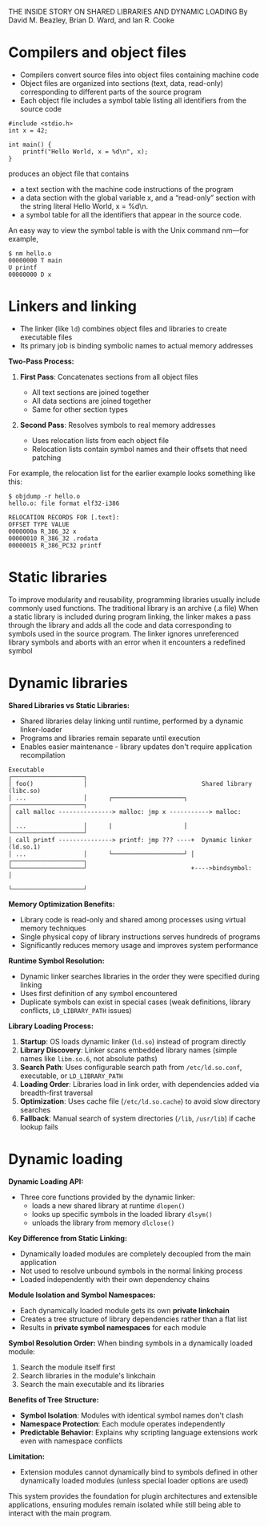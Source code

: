 THE INSIDE STORY ON SHARED LIBRARIES AND DYNAMIC LOADING By David M. Beazley, Brian D. Ward, and Ian R. Cooke

# Compilers and object files

- Compilers convert source files into object files containing machine code
- Object files are organized into sections (text, data, read-only) corresponding to different parts of the source program
- Each object file includes a symbol table listing all identifiers from the source code

```
#include <stdio.h>
int x = 42;

int main() {
    printf("Hello World, x = %d\n", x);
}
```

produces an object file that contains
- a text section with the machine code instructions of the program
- a data section with the global variable x, and a “read-only” section with the string literal Hello World, x = %d\n.
- a symbol table for all the identifiers that appear in the source code.

An easy way to view the symbol table is with the Unix command nm—for example,
```
$ nm hello.o
00000000 T main
U printf
00000000 D x
``````

# Linkers and linking

- The linker (like `ld`) combines object files and libraries to create executable files
- Its primary job is binding symbolic names to actual memory addresses

**Two-Pass Process:**
1. **First Pass**: Concatenates sections from all object files
    - All text sections are joined together
    - All data sections are joined together
    - Same for other section types

2. **Second Pass**: Resolves symbols to real memory addresses
    - Uses relocation lists from each object file
    - Relocation lists contain symbol names and their offsets that need patching

For example, the relocation list for the earlier example looks something like this:
```
$ objdump -r hello.o
hello.o: file format elf32-i386

RELOCATION RECORDS FOR [.text]:
OFFSET TYPE VALUE
0000000a R_386_32 x
00000010 R_386_32 .rodata
00000015 R_386_PC32 printf
```

# Static libraries

To improve modularity and reusability, programming libraries usually include commonly used functions.
The traditional library is an archive (.a file)
When a static library is included during program linking, the linker makes a pass through the library and adds all the code
and data corresponding to symbols used in the source program. The linker ignores unreferenced library symbols and
aborts with an error when it encounters a redefined symbol

# Dynamic libraries
**Shared Libraries vs Static Libraries:**
- Shared libraries delay linking until runtime, performed by a dynamic linker-loader
- Programs and libraries remain separate until execution
- Enables easier maintenance - library updates don't require application recompilation

```
Executable
┌────────────────────┐
│ foo()              │                                Shared library (libc.so)
│ ...                │      ┌────────────────────┐    ┌────────────────────┐
│ call malloc ---------------> malloc: jmp x -----------> malloc:          │
│ ...                │      |                    │    └────────────────────┘
│ call printf ---------------> printf: jmp ??? ----+  Dynamic linker (ld.so.1)
│ ...                │      └────────────────────┘ │  ┌────────────────────┐
└────────────────────┘                             +---->bindsymbol:       │
                                                      └────────────────────┘
```

**Memory Optimization Benefits:**
- Library code is read-only and shared among processes using virtual memory techniques
- Single physical copy of library instructions serves hundreds of programs
- Significantly reduces memory usage and improves system performance

**Runtime Symbol Resolution:**
- Dynamic linker searches libraries in the order they were specified during linking
- Uses first definition of any symbol encountered
- Duplicate symbols can exist in special cases (weak definitions, library conflicts, `LD_LIBRARY_PATH` issues)

**Library Loading Process:**
1. **Startup**: OS loads dynamic linker (`ld.so`) instead of program directly
2. **Library Discovery**: Linker scans embedded library names (simple names like `libm.so.6`, not absolute paths)
3. **Search Path**: Uses configurable search path from `/etc/ld.so.conf`, executable, or `LD_LIBRARY_PATH`
4. **Loading Order**: Libraries load in link order, with dependencies added via breadth-first traversal
5. **Optimization**: Uses cache file (`/etc/ld.so.cache`) to avoid slow directory searches
6. **Fallback**: Manual search of system directories (`/lib`, `/usr/lib`) if cache lookup fails

# Dynamic loading

**Dynamic Loading API:**
- Three core functions provided by the dynamic linker:
  - loads a new shared library at runtime `dlopen()`
  - looks up specific symbols in the loaded library `dlsym()`
  - unloads the library from memory `dlclose()`

**Key Difference from Static Linking:**
- Dynamically loaded modules are completely decoupled from the main application
- Not used to resolve unbound symbols in the normal linking process
- Loaded independently with their own dependency chains

**Module Isolation and Symbol Namespaces:**
- Each dynamically loaded module gets its own **private linkchain**
- Creates a tree structure of library dependencies rather than a flat list
- Results in **private symbol namespaces** for each module

**Symbol Resolution Order:** When binding symbols in a dynamically loaded module:
1. Search the module itself first
2. Search libraries in the module's linkchain
3. Search the main executable and its libraries

**Benefits of Tree Structure:**
- **Symbol Isolation**: Modules with identical symbol names don't clash
- **Namespace Protection**: Each module operates independently
- **Predictable Behavior**: Explains why scripting language extensions work even with namespace conflicts

**Limitation:**
- Extension modules cannot dynamically bind to symbols defined in other dynamically loaded modules (unless special loader options are used)

This system provides the foundation for plugin architectures and extensible applications,
ensuring modules remain isolated while still being able to interact with the main program.


